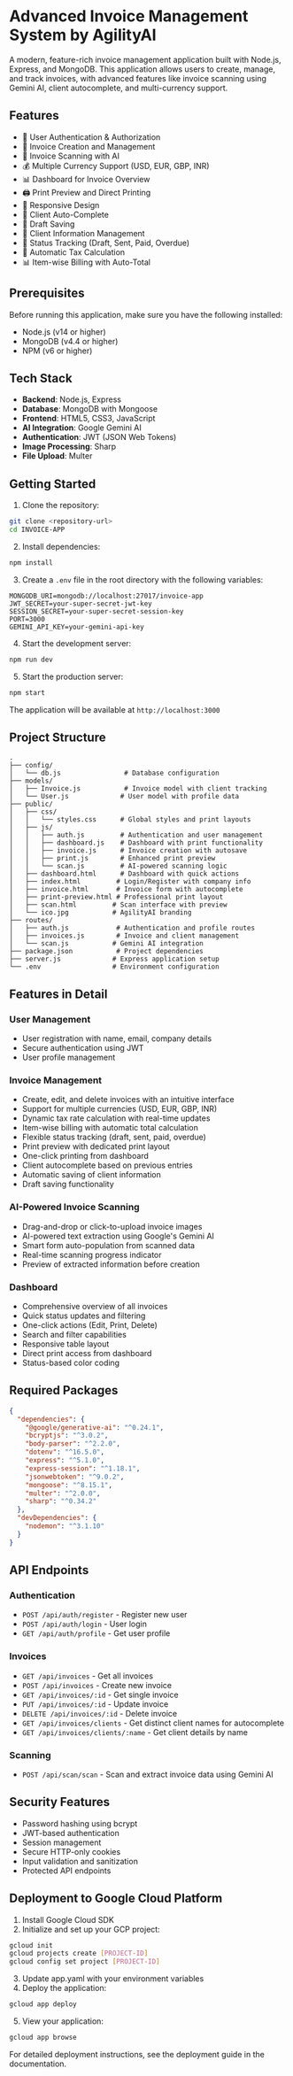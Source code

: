 # Advanced Invoice Management System by AgilityAI

A modern, feature-rich invoice management application built with Node.js, Express, and MongoDB. This application allows users to create, manage, and track invoices, with advanced features like invoice scanning using Gemini AI, client autocomplete, and multi-currency support.

## Features

- 👤 User Authentication & Authorization
- 📝 Invoice Creation and Management
- 📸 Invoice Scanning with AI
- 💰 Multiple Currency Support (USD, EUR, GBP, INR)
- 📊 Dashboard for Invoice Overview
- 🖨️ Print Preview and Direct Printing
- 📱 Responsive Design
- 👥 Client Auto-Complete
- 💾 Draft Saving
- 📧 Client Information Management
- 🔄 Status Tracking (Draft, Sent, Paid, Overdue)
- 🧮 Automatic Tax Calculation
- 📊 Item-wise Billing with Auto-Total

## Prerequisites

Before running this application, make sure you have the following installed:
- Node.js (v14 or higher)
- MongoDB (v4.4 or higher)
- NPM (v6 or higher)

## Tech Stack

- **Backend**: Node.js, Express
- **Database**: MongoDB with Mongoose
- **Frontend**: HTML5, CSS3, JavaScript
- **AI Integration**: Google Gemini AI
- **Authentication**: JWT (JSON Web Tokens)
- **Image Processing**: Sharp
- **File Upload**: Multer

## Getting Started

1. Clone the repository:
```bash
git clone <repository-url>
cd INVOICE-APP
```

2. Install dependencies:
```bash
npm install
```

3. Create a `.env` file in the root directory with the following variables:
```env
MONGODB_URI=mongodb://localhost:27017/invoice-app
JWT_SECRET=your-super-secret-jwt-key
SESSION_SECRET=your-super-secret-session-key
PORT=3000
GEMINI_API_KEY=your-gemini-api-key
```

4. Start the development server:
```bash
npm run dev
```

5. Start the production server:
```bash
npm start
```

The application will be available at `http://localhost:3000`

## Project Structure

```
.
├── config/
│   └── db.js                # Database configuration
├── models/
│   ├── Invoice.js           # Invoice model with client tracking
│   └── User.js             # User model with profile data
├── public/
│   ├── css/
│   │   └── styles.css      # Global styles and print layouts
│   ├── js/
│   │   ├── auth.js         # Authentication and user management
│   │   ├── dashboard.js    # Dashboard with print functionality
│   │   ├── invoice.js      # Invoice creation with autosave
│   │   ├── print.js        # Enhanced print preview
│   │   └── scan.js         # AI-powered scanning logic
│   ├── dashboard.html      # Dashboard with quick actions
│   ├── index.html         # Login/Register with company info
│   ├── invoice.html       # Invoice form with autocomplete
│   ├── print-preview.html # Professional print layout
│   ├── scan.html         # Scan interface with preview
│   └── ico.jpg           # AgilityAI branding
├── routes/
│   ├── auth.js            # Authentication and profile routes
│   ├── invoices.js        # Invoice and client management
│   └── scan.js           # Gemini AI integration
├── package.json           # Project dependencies
├── server.js             # Express application setup
└── .env                  # Environment configuration
```

## Features in Detail

### User Management
- User registration with name, email, company details
- Secure authentication using JWT
- User profile management

### Invoice Management
- Create, edit, and delete invoices with an intuitive interface
- Support for multiple currencies (USD, EUR, GBP, INR)
- Dynamic tax rate calculation with real-time updates
- Item-wise billing with automatic total calculation
- Flexible status tracking (draft, sent, paid, overdue)
- Print preview with dedicated print layout
- One-click printing from dashboard
- Client autocomplete based on previous entries
- Automatic saving of client information
- Draft saving functionality

### AI-Powered Invoice Scanning
- Drag-and-drop or click-to-upload invoice images
- AI-powered text extraction using Google's Gemini AI
- Smart form auto-population from scanned data
- Real-time scanning progress indicator
- Preview of extracted information before creation

### Dashboard
- Comprehensive overview of all invoices
- Quick status updates and filtering
- One-click actions (Edit, Print, Delete)
- Search and filter capabilities
- Responsive table layout
- Direct print access from dashboard
- Status-based color coding

## Required Packages

```json
{
  "dependencies": {
    "@google/generative-ai": "^0.24.1",
    "bcryptjs": "^3.0.2",
    "body-parser": "^2.2.0",
    "dotenv": "^16.5.0",
    "express": "^5.1.0",
    "express-session": "^1.18.1",
    "jsonwebtoken": "^9.0.2",
    "mongoose": "^8.15.1",
    "multer": "^2.0.0",
    "sharp": "^0.34.2"
  },
  "devDependencies": {
    "nodemon": "^3.1.10"
  }
}
```

## API Endpoints

### Authentication
- `POST /api/auth/register` - Register new user
- `POST /api/auth/login` - User login
- `GET /api/auth/profile` - Get user profile

### Invoices
- `GET /api/invoices` - Get all invoices
- `POST /api/invoices` - Create new invoice
- `GET /api/invoices/:id` - Get single invoice
- `PUT /api/invoices/:id` - Update invoice
- `DELETE /api/invoices/:id` - Delete invoice
- `GET /api/invoices/clients` - Get distinct client names for autocomplete
- `GET /api/invoices/clients/:name` - Get client details by name

### Scanning
- `POST /api/scan/scan` - Scan and extract invoice data using Gemini AI

## Security Features

- Password hashing using bcrypt
- JWT-based authentication
- Session management
- Secure HTTP-only cookies
- Input validation and sanitization
- Protected API endpoints

## Deployment to Google Cloud Platform

1. Install Google Cloud SDK
2. Initialize and set up your GCP project:
```bash
gcloud init
gcloud projects create [PROJECT-ID]
gcloud config set project [PROJECT-ID]
```

3. Update app.yaml with your environment variables
4. Deploy the application:
```bash
gcloud app deploy
```

5. View your application:
```bash
gcloud app browse
```

For detailed deployment instructions, see the deployment guide in the documentation.

